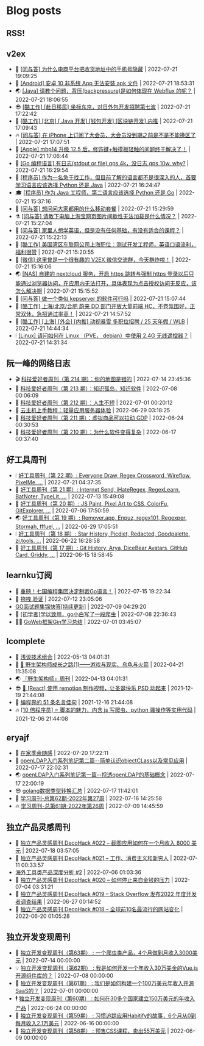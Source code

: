 # Blog posts
## RSS!



## v2ex

<!-- v2ex:START  -->
- 🫶 [[问与答] 为什么电商平台把收货地址中的手机号隐藏](https://www.v2ex.com/t/867885#reply3) | 2022-07-21 19:09:25 
- 🧰 [[Android] 安卓 10 非系统 App 无法安装 apk 文件](https://www.v2ex.com/t/867884#reply0) | 2022-07-21 18:53:31 
- 🌏 [[Java] 请教个问题，背压&lpar;backpressure&rpar;是如何体现在 Webflux 的呢？](https://www.v2ex.com/t/867883#reply0) | 2022-07-21 18:06:55 
- 😎 [[酷工作] [赴日移民] 坐标东京，对日外包开发招聘第七波](https://www.v2ex.com/t/867882#reply3) | 2022-07-21 17:22:42 
- 💂 [[酷工作] [北京] [ Java 开发] [钱包开发] [区块链开发] 内推](https://www.v2ex.com/t/867881#reply1) | 2022-07-21 17:09:43 
- 🔥 [[问与答] 在 iPhone 上订阅了大会员，大会员没到期之前是不是不能换区了](https://www.v2ex.com/t/867879#reply0) | 2022-07-21 17:07:51 
- 🦅 [[Apple] mbp14 升级 12.5 后，修饰键+触摸板轻触的问题终于解决了！](https://www.v2ex.com/t/867878#reply2) | 2022-07-21 17:06:44 
- 🙉 [[Go 编程语言] 有日志&lpar;stdout or file&rpar; qps 4k，没日志 qps 10w. why?](https://www.v2ex.com/t/867876#reply5) | 2022-07-21 16:29:54 
- 💫 [[程序员] 作为一名急于找工作，但目前了解的语言都不是很深入的人，首要学习语言应该选择 Python 还是 Java](https://www.v2ex.com/t/867875#reply12) | 2022-07-21 16:24:47 
- 🎓 [[程序员] 作为 Java 工程师，第二语言应该选择 Python 还是 Go](https://www.v2ex.com/t/867873#reply8) | 2022-07-21 15:37:16 
- 🗽 [[问与答] 想问问大家都用的什么移动套餐](https://www.v2ex.com/t/867872#reply8) | 2022-07-21 15:29:59 
- ⚗️ [[问与答] 请教下电脑上淘宝网页图片间歇性无法加载是什么情况？](https://www.v2ex.com/t/867871#reply2) | 2022-07-21 15:27:04 
- 🦍 [[问与答] 家里人想学英语，但是没有任何基础，有没有适合的课程？](https://www.v2ex.com/t/867870#reply1) | 2022-07-21 15:22:13 
- 🤩 [[酷工作] 美国湾区车联网公司上海职位：测试开发工程师，英语口语流利，福利很赞](https://www.v2ex.com/t/867869#reply0) | 2022-07-21 15:20:55 
- 🙉 [[微信] 这里曾是一个很有趣的 V2EX 微信交流群，今天群炸啦！](https://www.v2ex.com/t/867868#reply2) | 2022-07-21 15:16:06 
- 🌏 [[NAS] 自建的 nextcloud 服务，开启 https 跳转与强制 https 登录以后只能通过浏览器访问，在应用内无法打开，具体表现为点击授权访问无反应，该怎么解决啊](https://www.v2ex.com/t/867867#reply3) | 2022-07-21 15:15:52 
- 🐘 [[问与答] 做一个类似 kepserver 的软件可行吗](https://www.v2ex.com/t/867866#reply0) | 2022-07-21 15:07:44 
- 🧰 [[酷工作] 上海/北京/合肥 蔚来 DD 部门开放大量前端 HC，不卷氛围好，正常双休，急招通过率高！](https://www.v2ex.com/t/867864#reply2) | 2022-07-21 14:57:52 
- 💃 [[酷工作] [上海] [外企] [内推] 动视暴雪 多职位招聘 / 25 天年假 / WLB](https://www.v2ex.com/t/867863#reply1) | 2022-07-21 14:44:34 
- 🕯 [[Linux] 请问如何在 Linux （PVE， debian）中使用 2.4G 无线遥控器？](https://www.v2ex.com/t/867860#reply2) | 2022-07-21 14:31:34 <!-- v2ex:END -->

## 阮一峰的网络日志

<!-- ruanyf:START -->
- 🎬 [科技爱好者周刊（第 214 期）：你的地图是错的](http://www.ruanyifeng.com/blog/2022/07/weekly-issue-214.html) | 2022-07-14 23:45:36 
- 💄 [科技爱好者周刊（第 213 期）：知识孤岛，知识软件](http://www.ruanyifeng.com/blog/2022/07/weekly-issue-213.html) | 2022-07-08 00:06:09 
- 🐎 [科技爱好者周刊（第 212 期）：人生不短](http://www.ruanyifeng.com/blog/2022/07/weekly-issue-212.html) | 2022-07-01 00:20:12 
- 🤔 [云主机上手教程：轻量应用服务器体验](http://www.ruanyifeng.com/blog/2022/06/cloud-server-getting-started-tutorial.html) | 2022-06-29 03:18:25 
- 🧠 [科技爱好者周刊（第 211 期）：虚拟商品可以拉动 GDP](http://www.ruanyifeng.com/blog/2022/06/weekly-issue-211.html) | 2022-06-24 00:30:53 
- 🎃 [科技爱好者周刊（第 210 期）：为什么软件变得复杂](http://www.ruanyifeng.com/blog/2022/06/weekly-issue-210.html) | 2022-06-17 00:37:40 <!-- ruanyf:END -->

## 好工具周刊

<!-- bestxtools:START -->
- 🕯 [好工具周刊（第 22 期）: Everyone Draw, Regex Cross­word, Wireflow, PixelMe, ...](https://discuss-cn.bestxtools.com/d/60/1) | 2022-07-21 04:37:35 
- 🦩 [好工具周刊（第 21 期）: Internxt Send, iHateRegex, RegexLearn, BatNoter, TypeLit, ...](https://discuss-cn.bestxtools.com/d/58/1) | 2022-07-13 15:49:08 
- 🦄 [好工具周刊（第 20 期）: JS Paint, Pixel Art to CSS, ColorFu, GitExplorer, ...](https://discuss-cn.bestxtools.com/d/57/1) | 2022-07-06 17:50:59 
- 🌏 [好工具周刊（第 19 期）: Remover.app, Enpuz, regex101, Regexper, Stormah, fffuel, ...](https://discuss-cn.bestxtools.com/d/56/1) | 2022-06-29 17:05:51 
- 🕯 [好工具周刊（第 18 期）: Star History, Picdiet, Redacted, Goodpalette, zi.tools, ...](https://discuss-cn.bestxtools.com/d/47/1) | 2022-06-22 16:28:58 
- 📝 [好工具周刊（第 17 期）: Git History, Arya, DiceBear Avatars, GitHub Card, Griddy, ...](https://discuss-cn.bestxtools.com/d/43/1) | 2022-06-15 18:58:45 <!-- bestxtools:END -->


## learnku订阅

<!-- learnku:START -->
- 🦅 [重磅！七国编程集团决定制裁Go语言！](https://learnku.com/articles/69766) | 2022-07-15 19:22:34 
- 🦅 [拖拽 验证](https://learnku.com/articles/69652) | 2022-07-12 23:05:06 
-  [GO面试题集锦快答[持续更新]](https://learnku.com/articles/69250) | 2022-07-09 04:29:20 
- 🌈 [[初学者]学以致用，go小白写了一段爬虫](https://learnku.com/go/t/69522) | 2022-07-08 22:36:43 
- 🧑‍🏫 [GoWeb框架Gin学习总结](https://learnku.com/articles/69259) | 2022-07-01 03:45:07 <!-- learnku:END -->



## lcomplete

<!-- lcomplete:START -->
- 🫶 [浅谈技术组合](http://codelc.com/post/essay/%E6%B5%85%E8%B0%88%E6%8A%80%E6%9C%AF%E7%BB%84%E5%90%88/) | 2022-05-13 04:01:31 
- 🧰 [🐒 野生架构师成长之路&lpar;1&rpar;——游戏与现实、乌龟与火箭](http://codelc.com/post/growup/s01/) | 2022-04-21 11:35:08 
- 🌏 [「野生架构师」周刊](http://codelc.com/post/essay/%E9%87%8E%E7%94%9F%E6%9E%B6%E6%9E%84%E5%B8%88%E5%91%A8%E5%88%8A%E4%BB%8B%E7%BB%8D/) | 2022-04-13 04:01:31 
- 😎 [🎄 [React] 使用 remotion 制作视频，让圣诞快乐 PSD 动起来](http://codelc.com/post/dev/js/remotion/) | 2021-12-19 21:44:08 
- 💂 [编程界的 51 条名言佳句](http://codelc.com/post/dev/thinking/quotes/) | 2021-12-16 21:44:08 
- 🔥 [[10 倍程序员] ⭐ 脚本的魅力，内含 js 写爬虫、python 骚操作等实用代码](http://codelc.com/post/dev/10x/script/) | 2021-12-06 21:44:08 <!-- lcomplete:END -->

## eryajf

<!-- eryajf:START -->
- 🫶 [在家季余随感](https://wiki.eryajf.net/pages/e36842/) | 2022-07-20 17:22:11 
- 🧰 [openLDAP入门系列笔记第二篇--简单认识objectCLass以及常见应用](https://wiki.eryajf.net/pages/ea10fa/) | 2022-07-17 22:02:31 
- 🌏 [openLDAP入门系列笔记第一篇--捋透openLDAP的基础概念](https://wiki.eryajf.net/pages/aa0651/) | 2022-07-17 22:00:19 
- 😎 [golang数据类型转换汇总](https://wiki.eryajf.net/pages/33a476/) | 2022-07-17 11:42:01 
- 💂 [学习周刊-总第62期-2022年第27周](https://wiki.eryajf.net/pages/4a06ab/) | 2022-07-16 14:25:58 
- 🔥 [学习周刊-总第61期-2022年第26周](https://wiki.eryajf.net/pages/703307/) | 2022-07-09 14:45:59 <!-- eryajf:END -->



## 独立产品灵感周刊

<!-- DecoHack:START -->
- 🦣 [独立产品灵感周刊 DecoHack #022 – 截图应用如何在一个月收入 8000 美元](https://www.decohack.com/Post/774) | 2022-07-18 03:57:05 
- 🤡 [独立产品灵感周刊 DecoHack #021 – 工作、消费主义和新穷人](https://www.decohack.com/Post/753) | 2022-07-11 00:33:57 
-  [海外工具类产品深度分析 #2](https://www.decohack.com/Post/746) | 2022-07-06 01:03:36 
- 🐲 [独立产品灵感周刊 DecoHack #020 – 如何停止来自金钱的压力](https://www.decohack.com/Post/728) | 2022-07-04 03:31:21 
- 🦅 [独立产品灵感周刊 DecoHack #019 – Stack Overflow 发布2022 年度开发者调查结果](https://www.decohack.com/Post/699) | 2022-06-27 00:14:52 
- 🧰 [独立产品灵感周刊 DecoHack #018 – 全球前10名最流行的网站变化](https://www.decohack.com/Post/680) | 2022-06-20 01:05:28 <!-- DecoHack:END -->

## 独立开发变现周刊

<!-- easyindie:START -->
- 💂 [独立开发变现周刊（第63期） : 一个爬虫类产品，4个月做到月收入3000美元](https://www.ezindie.com/weekly/issue-63) | 2022-07-14 00:00:00 
- 💡 [独立开发变现周刊（第62期） : 我是如何开发一个年收入30万美金的Vue.js开源组件库的？](https://www.ezindie.com/weekly/issue-62) | 2022-07-08 00:00:00 
- 🌋 [独立开发变现周刊（第61期） : 我们是如何构建一个100万美元年收入开源SaaS的？](https://www.ezindie.com/weekly/issue-61) | 2022-07-01 00:00:00 
- 🕴 [独立开发变现周刊（第60期） : 如何在30多个国家建立150万美元的年收入产品](https://www.ezindie.com/weekly/issue-60) | 2022-06-24 00:00:00 
- 🎊 [独立开发变现周刊（第59期） : 习惯追踪应用Habitify的故事，6个月从0到每月收入2.1万美元](https://www.ezindie.com/weekly/issue-59) | 2022-06-16 00:00:00 
- 🤔 [独立开发变现周刊（第58期） : 预售CSS课程，卖出55万美元](https://www.ezindie.com/weekly/issue-58) | 2022-06-09 00:00:00 <!-- easyindie:END -->



